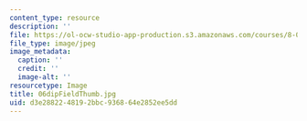 ```yaml
---
content_type: resource
description: ''
file: https://ol-ocw-studio-app-production.s3.amazonaws.com/courses/8-02t-electricity-and-magnetism-spring-2005/d3e2882248192bbc936864e2852ee5dd_06dipFieldThumb.jpg
file_type: image/jpeg
image_metadata:
  caption: ''
  credit: ''
  image-alt: ''
resourcetype: Image
title: 06dipFieldThumb.jpg
uid: d3e28822-4819-2bbc-9368-64e2852ee5dd
---
```

